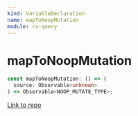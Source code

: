 ```yaml
---
kind: VariableDeclaration
name: mapToNoopMutation
module: rx-query
---
```


# mapToNoopMutation

```ts
const mapToNoopMutation: () => (
  source: Observable<unknown>
) => Observable<NOOP_MUTATE_TYPE>;
```

[Link to repo](https://github.com/timdeschryver/rx-query/blob/master/rx-query/operators.ts#L5-L9)
